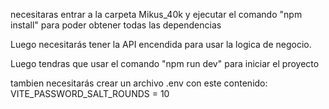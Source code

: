 necesitaras entrar a la carpeta Mikus_40k y ejecutar el comando "npm install" para poder obtener todas las dependencias

Luego necesitarás tener la API encendida para usar la logica de  negocio.

Luego tendras que usar el comando "npm run dev" para iniciar el proyecto

tambien necesitarás crear un archivo .env con este contenido: VITE_PASSWORD_SALT_ROUNDS = 10